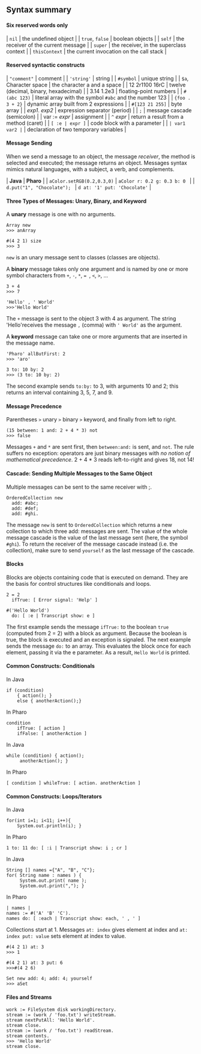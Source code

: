 ## Syntax summary

#### Six reserved words only

| `nil` | the undefined object |
| `true`, `false` | boolean objects |
| `self` | the receiver of the current message |
| `super` | the receiver, in the superclass context |
| `thisContext` | the current invocation on the call stack |

#### Reserved syntactic constructs


| `"comment"` | comment |
| `'string'` | string |
| `#symbol` | unique string |
| `$a`, Character space | the character a and a space |
| 12 2r1100 16rC | twelve \(decimal, binary, hexadecimal\) |
| 3.14 1.2e3 | floating-point numbers |
| `#(abc 123)` | literal array with the symbol `#abc` and the number 123 |
| `{foo . 3 + 2}` | dynamic array built from 2 expressions |
| `#[123 21 255]` | byte array |
| _exp1_. _exp2_ | expression separator \(period\) |
| `;` | message cascade \(semicolon\) |
| var := _expr_ | assignment |
| `^` _expr_ | return a result from a method \(caret\) |
| `[ :e | expr ]` | code block with a parameter |
| `| var1 var2 |` | declaration of two temporary variables |



#### Message Sending

When we send a message to an object, the message
_receiver_, the method is selected and executed; the message returns an object. Messages syntax mimics natural languages, with a subject, a verb, and complements. 

		

| **Java** | **Pharo** |
| `aColor.setRGB(0.2,0.3,0)` | `aColor r: 0.2 g: 0.3 b: 0 ` |
| `d.put("1", "Chocolate"); ` | `d at: '1' put: 'Chocolate'` |

#### Three Types of Messages: Unary, Binary, and Keyword



A **unary** message is one with no arguments.

```
Array new
>>> anArray
```

```
#(4 2 1) size
>>> 3
```


`new` is an unary message sent to classes \(classes are objects\). 

A **binary** message takes only one argument and is named by one or more symbol characters from `+`, `-`, `*`, `= `, `<`, `>`, ...


```
3 + 4
>>> 7 
```

```
'Hello' , ' World'
>>>'Hello World'
```


The `+` message is sent to the object 3 with 4 as
 argument. The string 'Hello'receives the message `,`
\(comma\) with `' World'` as the argument.

A **keyword** message can take one or more
arguments that are inserted in the message name.

```
'Pharo' allButFirst: 2
>>> 'aro'
```

```
3 to: 10 by: 2
>>> (3 to: 10 by: 2)
```


The second example sends
`to:by:` to 3, with arguments 10 and 2; this
returns an interval containing 3, 5, 7, and 9.

#### Message Precedence


Parentheses `>` unary `>` binary `>` keyword, and finally from
left to right.

```
(15 between: 1 and: 2 + 4 * 3) not
>>> false
```


Messages `+` and `*` are sent first, then `between:and:` is sent, and `not`.
The rule suffers no exception: operators are just binary messages with _no notion of mathematical precedence_. 2 + 4 * 3 reads left-to-right and gives 18, not 14!

#### Cascade: Sending Multiple Messages to the Same Object

Multiple messages can be sent to the same receiver with ;.
```
OrderedCollection new
  add: #abc;
  add: #def;
  add: #ghi.
```


The message `new` is sent to `OrderedCollection` which 
returns a new collection to which three
add: messages are sent. The value of the whole message cascade
is the value of the last message sent \(here, the symbol
`#ghi`\). To return the receiver of the
message cascade instead \(i.e. the collection\), make sure to send
`yourself` as the last message of the cascade.

#### Blocks

Blocks are objects containing code that is executed on demand. They are the basis for control structures like conditionals and loops.

```
2 = 2
  ifTrue: [ Error signal: 'Help' ]
```


```
#('Hello World')
  do: [ :e | Transcript show: e ]
```


The first example sends the message `ifTrue:` to the boolean `true` \(computed from
2 = 2\) with a block as argument. Because the boolean is true,
the block is executed and an exception is signaled. The next example
sends the message `do:` to an array. This evaluates the block
once for each element, passing it via the e parameter. As a
result, `Hello World` is printed.

#### Common Constructs: Conditionals


In Java
```
if (condition)
	{ action(); }
	else { anotherAction();} 
```


In Pharo
```
condition
	ifTrue: [ action ]
	ifFalse: [ anotherAction ]
```


In Java
```
while (condition) { action(); 
     anotherAction(); }
```


In Pharo
```
[ condition ] whileTrue: [ action. anotherAction ]
```


#### Common Constructs: Loops/Iterators


In Java
```
for(int i=1; i<11; i++){
    System.out.println(i); } 
```


In Pharo
```
1 to: 11 do: [ :i | Transcript show: i ; cr ] 
```


In Java
```
String [] names ={"A", "B", "C"};
for( String name : names ) { 
     System.out.print( name );  
     System.out.print(","); }  
```


In Pharo
```
| names | 
names := #('A' 'B' 'C').
names do: [ :each | Transcript show: each, ' , ' ]
```


Collections start at 1. Messages `at: index` gives element at index and `at: index put: value` sets element at index to value.

```
#(4 2 1) at: 3
>>> 1 
```

```
#(4 2 1) at: 3 put: 6
>>>#(4 2 6) 
```

```
Set new add: 4; add: 4; yourself
>>> aSet 
```


#### Files and Streams

```
work := FileSystem disk workingDirectory. 
stream := (work / 'foo.txt') writeStream. 
stream nextPutAll: 'Hello World'. 
stream close. 
stream := (work / 'foo.txt') readStream. 
stream contents. 
>>> 'Hello World' 
stream close.
```


